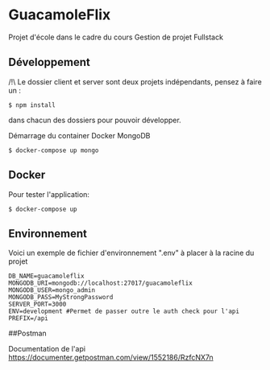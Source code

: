 # GuacamoleFlix

Projet d'école dans le cadre du cours Gestion de projet Fullstack

## Développement

/!\ Le dossier client et server sont deux projets indépendants, pensez à faire un :
```shell
$ npm install
```

dans chacun des dossiers pour pouvoir développer.

Démarrage du container Docker MongoDB
```shell
$ docker-compose up mongo
```
## Docker

Pour tester l'application:
```shell
$ docker-compose up
```

## Environnement
Voici un exemple de fichier d'environnement ".env" à placer à la racine du projet
```env
DB_NAME=guacamoleflix
MONGODB_URI=mongodb://localhost:27017/guacamoleflix
MONGODB_USER=mongo_admin
MONGODB_PASS=MyStrongPassword
SERVER_PORT=3000
ENV=development #Permet de passer outre le auth check pour l'api
PREFIX=/api
```

##Postman

Documentation de l'api
https://documenter.getpostman.com/view/1552186/RzfcNX7n
